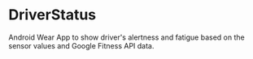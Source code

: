 # DriverStatus

Android Wear App to show driver's alertness and fatigue based on the sensor values and Google Fitness API data. 
